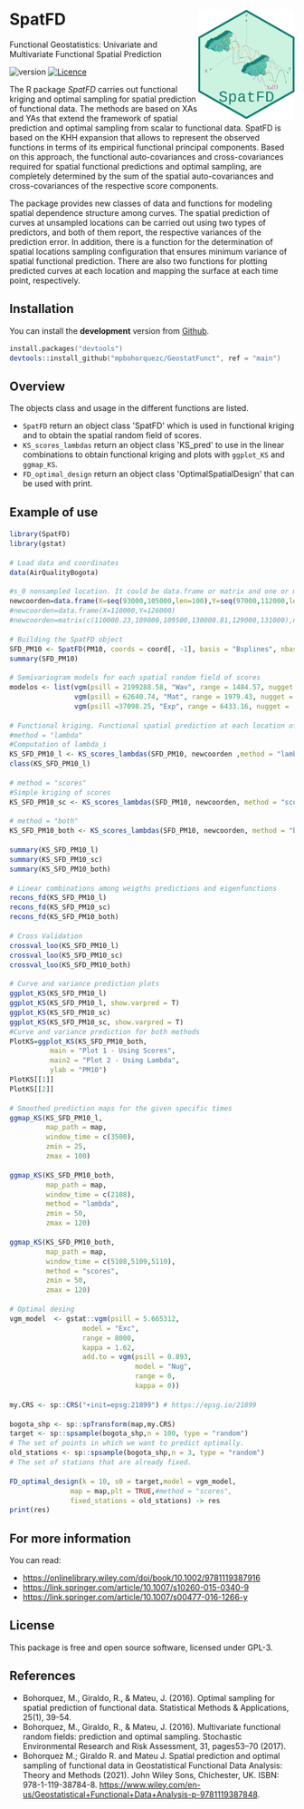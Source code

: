 SpatFD <img src="man/figures/logo.png" width="170" height="193" align="right" />
=======================
Functional Geostatistics: Univariate and Multivariate Functional Spatial Prediction

![version](https://img.shields.io/badge/version-0.1.0-blue)
[![Licence](https://img.shields.io/badge/licence-GPL--3-blue.svg)](https://www.gnu.org/licenses/gpl-3.0.en.html)

The R package *SpatFD* carries out functional kriging  and optimal sampling for spatial prediction of functional data. The methods are based on XAs and YAs  that extend the framework of  spatial prediction and optimal sampling from scalar to functional data. SpatFD is based on the KHH expansion that allows to represent the observed functions in terms of its empirical functional principal components. Based on this approach, the functional auto-covariances and cross-covariances required for  spatial functional predictions and optimal sampling, are completely determined by the sum of the spatial auto-covariances and cross-covariances of the respective score components.  

The package provides new classes of data and  functions for modeling spatial dependence structure among curves. The spatial prediction of curves at unsampled locations can be carried out using two types of predictors, and both of them report, the respective variances of the prediction error.  In addition, there is a function for the determination of spatial locations sampling configuration that ensures minimum variance of spatial functional prediction. There are also two functions for plotting predicted curves at each location and mapping the surface at each time point, respectively.

## Installation
You can install the **development** version from [Github](https://github.com/mpbohorquezc/SpatFD-Functional-Geostatistics).
```s
install.packages("devtools")
devtools::install_github("mpbohorquezc/GeostatFunct", ref = "main")
```

## Overview
The objects class and usage in the different functions are listed.

- `SpatFD` return an object class 'SpatFD' which is used in functional kriging and to obtain the spatial random field of scores.
- `KS_scores_lambdas` return an object class 'KS_pred' to use in the linear combinations to obtain functional kriging and plots with `ggplot_KS` and `ggmap_KS`.
- `FD_optimal_design` return an object class 'OptimalSpatialDesign' that can be used with print.

## Example of use
```r
library(SpatFD)
library(gstat)

# Load data and coordinates
data(AirQualityBogota)

#s_0 nonsampled location. It could be data.frame or matrix and one or more locations of interest
newcoorden=data.frame(X=seq(93000,105000,len=100),Y=seq(97000,112000,len=100))
#newcoorden=data.frame(X=110000,Y=126000)
#newcoorden=matrix(c(110000.23,109000,109500,130000.81,129000,131000),nrow=3,ncol=2,byrow=T)

# Building the SpatFD object
SFD_PM10 <- SpatFD(PM10, coords = coord[, -1], basis = "Bsplines", nbasis = 17,norder=5, lambda = 0.00002, nharm=3)
summary(SFD_PM10)

# Semivariogram models for each spatial random field of scores
modelos <- list(vgm(psill = 2199288.58, "Wav", range = 1484.57, nugget =  0),
                vgm(psill = 62640.74, "Mat", range = 1979.43, nugget = 0,kappa=0.68),
                vgm(psill =37098.25, "Exp", range = 6433.16, nugget =  0))

# Functional kriging. Functional spatial prediction at each location of interest
#method = "lambda"
#Computation of lambda_i
KS_SFD_PM10_l <- KS_scores_lambdas(SFD_PM10, newcoorden ,method = "lambda", model = modelos)
class(KS_SFD_PM10_l)

# method = "scores"
#Simple kriging of scores
KS_SFD_PM10_sc <- KS_scores_lambdas(SFD_PM10, newcoorden, method = "scores", model = modelos)

# method = "both"
KS_SFD_PM10_both <- KS_scores_lambdas(SFD_PM10, newcoorden, method = "both", model = modelos)

summary(KS_SFD_PM10_l)
summary(KS_SFD_PM10_sc)
summary(KS_SFD_PM10_both)

# Linear combinations among weigths predictions and eigenfunctions
recons_fd(KS_SFD_PM10_l)
recons_fd(KS_SFD_PM10_sc)
recons_fd(KS_SFD_PM10_both)

# Cross Validation 
crossval_loo(KS_SFD_PM10_l)
crossval_loo(KS_SFD_PM10_sc)
crossval_loo(KS_SFD_PM10_both)

# Curve and variance prediction plots
ggplot_KS(KS_SFD_PM10_l)
ggplot_KS(KS_SFD_PM10_l, show.varpred = T) 
ggplot_KS(KS_SFD_PM10_sc)
ggplot_KS(KS_SFD_PM10_sc, show.varpred = T) 
#Curve and variance prediction for both methods
PlotKS=ggplot_KS(KS_SFD_PM10_both,
          main = "Plot 1 - Using Scores",
          main2 = "Plot 2 - Using Lambda",
          ylab = "PM10")
PlotKS[[1]]
PlotKS[[2]]

# Smoothed prediction maps for the given specific times 
ggmap_KS(KS_SFD_PM10_l,
         map_path = map,
         window_time = c(3500),
         zmin = 25,
         zmax = 100)

ggmap_KS(KS_SFD_PM10_both,
         map_path = map,
         window_time = c(2108),
         method = "lambda",
         zmin = 50,
         zmax = 120)

ggmap_KS(KS_SFD_PM10_both,
         map_path = map,
         window_time = c(5108,5109,5110),
         method = "scores",
         zmin = 50,
         zmax = 120)
         
# Optimal desing
vgm_model  <- gstat::vgm(psill = 5.665312,
                  model = "Exc",
                  range = 8000,
                  kappa = 1.62,
                  add.to = vgm(psill = 0.893,
                               model = "Nug",
                               range = 0,
                               kappa = 0))

my.CRS <- sp::CRS("+init=epsg:21899") # https://epsg.io/21899

bogota_shp <- sp::spTransform(map,my.CRS)
target <- sp::spsample(bogota_shp,n = 100, type = "random")
# The set of points in which we want to predict optimally.
old_stations <- sp::spsample(bogota_shp,n = 3, type = "random")
# The set of stations that are already fixed.

FD_optimal_design(k = 10, s0 = target,model = vgm_model,
               map = map,plt = TRUE,#method = "scores",
               fixed_stations = old_stations) -> res
print(res)
```


## For more information
You can read:

  - https://onlinelibrary.wiley.com/doi/book/10.1002/9781119387916
  - https://link.springer.com/article/10.1007/s10260-015-0340-9
  - https://link.springer.com/article/10.1007/s00477-016-1266-y

## License
This package is free and open source software, licensed under GPL-3.

## References
 * Bohorquez, M., Giraldo, R., & Mateu, J. (2016). Optimal sampling for spatial prediction of functional data. Statistical Methods & Applications, 25(1), 39-54.
 * Bohorquez, M., Giraldo, R., & Mateu, J. (2016). Multivariate functional random fields: prediction and optimal sampling. Stochastic Environmental Research and Risk Assessment, 31, pages53–70 (2017).
 * Bohorquez M.; Giraldo R. and Mateu J. Spatial prediction and optimal sampling of functional data in Geostatistical Functional Data Analysis: Theory and Methods (2021).  John Wiley  Sons, Chichester, UK. ISBN: 978-1-119-38784-8. https://www.wiley.com/en-us/Geostatistical+Functional+Data+Analysis-p-9781119387848.


